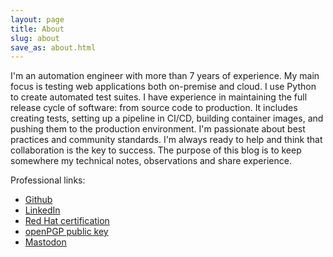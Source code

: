 ```yaml
---
layout: page
title: About
slug: about
save_as: about.html
---
```


I'm an automation engineer with more than 7 years of experience. My main focus is testing web
applications both on-premise and cloud. I use Python to create automated test suites. I have
experience in maintaining the full release cycle of software: from source code to production.
It includes creating tests, setting up a pipeline in CI/CD, building container images, and pushing
them to the production environment. I'm passionate about best practices and community standards.
I'm always ready to help and think that collaboration is the key to success.
The purpose of this blog is to keep somewhere my technical notes, observations and share experience.

Professional links:

* [Github](https://github.com/quarckster)
* [LinkedIn](https://www.linkedin.com/in/misharov/)
* [Red Hat certification](https://rhtapps.redhat.com/verify/?certId=160-194-544)
* [openPGP public key]({static}/assets/0x160FC221_public.asc)
* [Mastodon](https://mastodon.social/@quarck)
